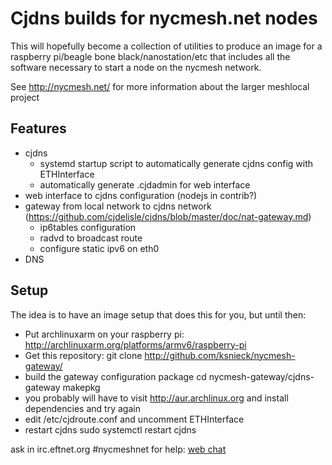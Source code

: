 # Cjdns builds for nycmesh.net nodes

This will hopefully become a collection of utilities to produce an image for a raspberry pi/beagle bone black/nanostation/etc that includes all the software necessary to start a node on the nycmesh network.

See http://nycmesh.net/ for more information about the larger meshlocal project

## Features
* cjdns
    * systemd startup script to automatically generate cjdns config with ETHInterface
    * automatically generate .cjdadmin for web interface
* web interface to cjdns configuration (nodejs in contrib?)
* gateway from local network to cjdns network (https://github.com/cjdelisle/cjdns/blob/master/doc/nat-gateway.md)
    * ip6tables configuration
    * radvd to broadcast route
    * configure static ipv6 on eth0
* DNS

## Setup
The idea is to have an image setup that does this for you, but until then:
* Put archlinuxarm on your raspberry pi: http://archlinuxarm.org/platforms/armv6/raspberry-pi
* Get this repository:
        git clone http://github.com/ksnieck/nycmesh-gateway/
* build the gateway configuration package
        cd nycmesh-gateway/cjdns-gateway
        makepkg
* you probably will have to visit http://aur.archlinux.org and install dependencies and try again
* edit /etc/cjdroute.conf and uncomment ETHInterface
* restart cjdns
        sudo systemctl restart cjdns

ask in irc.eftnet.org #nycmeshnet for help: [web chat](http://client03.chat.mibbit.com/?channel=%23nycmeshnet&server=irc.umich.edu)

